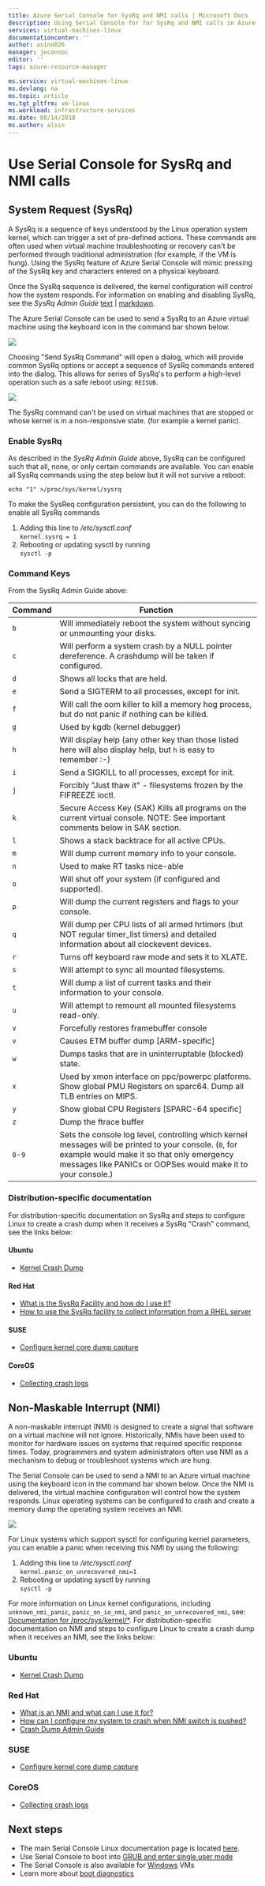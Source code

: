 ```yaml
---
title: Azure Serial Console for SysRq and NMI calls | Microsoft Docs
description: Using Serial Console for for SysRq and NMI calls in Azure virtual machines.
services: virtual-machines-linux
documentationcenter: ''
author: asinn826
manager: jeconnoc
editor: ''
tags: azure-resource-manager

ms.service: virtual-machines-linux
ms.devlang: na
ms.topic: article
ms.tgt_pltfrm: vm-linux
ms.workload: infrastructure-services
ms.date: 08/14/2018
ms.author: alsin
---
```



# Use Serial Console for SysRq and NMI calls

## System Request (SysRq)
A SysRq is a sequence of keys understood by the Linux operation system kernel, which can trigger a set of pre-defined actions. These commands are often used when virtual machine troubleshooting or recovery can't be performed through traditional administration (for example, if the VM is hung). Using the SysRq feature of Azure Serial Console will mimic pressing of the SysRq key and characters entered on a physical keyboard.

Once the SysRq sequence is delivered, the kernel configuration will control how the system responds. For information on enabling and disabling SysRq, see the *SysRq Admin Guide* [text](https://aka.ms/kernelorgsysreqdoc) | [markdown](https://aka.ms/linuxsysrq).  

The Azure Serial Console can be used to send a SysRq to an Azure virtual machine using the keyboard icon in the command bar shown below.

![](/media/virtual-machines-serial-console/virtual-machine-serial-console-command-menu.jpg)

Choosing "Send SysRq Command" will open a dialog, which will provide common SysRq options or accept a sequence of SysRq commands entered into the dialog.  This allows for series of SysRq's to perform a high-level operation such as a safe reboot using: `REISUB`.

![](/media/virtual-machines-serial-console/virtual-machine-serial-console-sysreq_UI.png)

The SysRq command can't be used on virtual machines that are stopped or whose kernel is in a non-responsive state. (for example a kernel panic).

### Enable SysRq 
As described in the *SysRq Admin Guide* above, SysRq can be configured such that all, none, or only certain commands are available. You can enable all SysRq commands using the step below but it will not survive a reboot:
```
echo "1" >/proc/sys/kernel/sysrq
```
To make the SysReq configuration persistent, you can do the following to enable all SysRq commands
1. Adding this line to */etc/sysctl.conf* <br>
    `kernel.sysrq = 1`
1. Rebooting or updating sysctl by running <br>
    `sysctl -p`

### Command Keys 
From the SysRq Admin Guide above:

|Command| Function
| ------| ----------- |
|``b``  |   Will immediately reboot the system without syncing or unmounting your disks.
|``c``  |   Will perform a system crash by a NULL pointer dereference. A crashdump will be taken if configured.
|``d``  |   Shows all locks that are held.
|``e``  |   Send a SIGTERM to all processes, except for init.
|``f``  |   Will call the oom killer to kill a memory hog process, but do not panic if nothing can be killed.
|``g``  |   Used by kgdb (kernel debugger)
|``h``  |   Will display help (any other key than those listed here will also display help, but ``h`` is easy to remember :-)
|``i``  |    Send a SIGKILL to all processes, except for init.
|``j``  |    Forcibly "Just thaw it" - filesystems frozen by the FIFREEZE ioctl.
|``k``  |    Secure Access Key (SAK) Kills all programs on the current virtual console. NOTE: See important comments below in SAK section.
|``l``  |    Shows a stack backtrace for all active CPUs.
|``m``  |    Will dump current memory info to your console.
|``n``  |    Used to make RT tasks nice-able
|``o``  |    Will shut off your system (if configured and supported).
|``p``  |    Will dump the current registers and flags to your console.
|``q``  |    Will dump per CPU lists of all armed hrtimers (but NOT regular timer_list timers) and detailed information about all clockevent devices.
|``r``  |    Turns off keyboard raw mode and sets it to XLATE.
|``s``  |    Will attempt to sync all mounted filesystems.
|``t``  |    Will dump a list of current tasks and their information to your console.
|``u``  |    Will attempt to remount all mounted filesystems read-only.
|``v``  |    Forcefully restores framebuffer console
|``v``  |    Causes ETM buffer dump [ARM-specific]
|``w``  |    Dumps tasks that are in uninterruptable (blocked) state.
|``x``  |    Used by xmon interface on ppc/powerpc platforms. Show global PMU Registers on sparc64. Dump all TLB entries on MIPS.
|``y``  |    Show global CPU Registers [SPARC-64 specific]
|``z``  |    Dump the ftrace buffer
|``0``-``9`` | Sets the console log level, controlling which kernel messages will be printed to your console. (``0``, for example would make it so that only emergency messages like PANICs or OOPSes would make it to your console.)

### Distribution-specific documentation ###
For distribution-specific documentation on SysRq and steps to configure Linux to create a crash dump when it receives a SysRq "Crash" command, see the links below:

#### Ubuntu ####
 - [Kernel Crash Dump](https://help.ubuntu.com/lts/serverguide/kernel-crash-dump.html)

#### Red Hat ####
- [What is the SysRq Facility and how do I use it?](https://access.redhat.com/articles/231663)
- [How to use the SysRq facility to collect information from a RHEL server](https://access.redhat.com/solutions/2023)

#### SUSE ####
- [Configure kernel core dump capture](https://www.suse.com/support/kb/doc/?id=3374462)

#### CoreOS ####
- [Collecting crash logs](https://coreos.com/os/docs/latest/collecting-crash-logs.html)

## Non-Maskable Interrupt (NMI) 
A non-maskable interrupt (NMI) is designed to create a signal that software on a virtual machine will not ignore. Historically, NMIs have been used to monitor for hardware issues on systems that required specific response times.  Today, programmers and system administrators often use NMI as a mechanism to debug or troubleshoot systems which are hung.

The Serial Console can be used to send a NMI to an Azure virtual machine using the keyboard icon in the command bar shown below. Once the NMI is delivered, the virtual machine configuration will control how the system responds.  Linux operating systems can be configured to crash and create a memory dump the operating system receives an NMI.

![](/media/virtual-machines-serial-console/virtual-machine-serial-console-command-menu.jpg) <br>

For Linux systems which support sysctl for configuring kernel parameters, you can enable a panic when receiving this NMI by using the following:
1. Adding this line to */etc/sysctl.conf* <br>
    `kernel.panic_on_unrecovered_nmi=1`
1. Rebooting or updating sysctl by running <br>
    `sysctl -p`

For more information on Linux kernel configurations, including `unknown_nmi_panic`, `panic_on_io_nmi`, and `panic_on_unrecovered_nmi`, see: [Documentation for /proc/sys/kernel/*](https://www.kernel.org/doc/Documentation/sysctl/kernel.txt). For distribution-specific documentation  on NMI and steps to configure Linux to create a crash dump when it receives an NMI, see the links below:
 
### Ubuntu 
 - [Kernel Crash Dump](https://help.ubuntu.com/lts/serverguide/kernel-crash-dump.html)

### Red Hat 
 - [What is an NMI and what can I use it for?](https://access.redhat.com/solutions/4127)
 - [How can I configure my system to crash when NMI switch is pushed?](https://access.redhat.com/solutions/125103)
 - [Crash Dump Admin Guide](https://access.redhat.com/documentation/en-us/red_hat_enterprise_linux/7/pdf/kernel_crash_dump_guide/kernel-crash-dump-guide.pdf)

### SUSE 
- [Configure kernel core dump capture](https://www.suse.com/support/kb/doc/?id=3374462)

### CoreOS 
- [Collecting crash logs](https://coreos.com/os/docs/latest/collecting-crash-logs.html)

## Next steps
* The main Serial Console Linux documentation page is located [here](serial-console-linux.md).
* Use Serial Console to boot into [GRUB and enter single user mode](serial-console-grub-single-user-mode.md)
* The Serial Console is also available for [Windows](serial-console-windows.md) VMs
* Learn more about [boot diagnostics](boot-diagnostics.md)